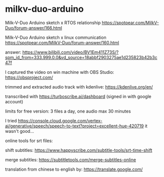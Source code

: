 # milkv-duo-arduino

Milk-V-Duo Arduino sketch x RTOS relationship
https://spotpear.com/MilkV-Duo/forum-answer/166.html

Milk-V-Duo Arduino sketch x linux communication
https://spotpear.com/MilkV-Duo/forum-answer/160.html

answer:
https://www.bilibili.com/video/BV1Em411Z73S/?spm_id_from=333.999.0.0&vd_source=18abbf2903275ae1d235823b42b3c47f

I captured the video on win machine with OBS Studio: 
https://obsproject.com/

trimmed and extracted audio track with kdenlive: 
https://kdenlive.org/en/

transcribed with 
https://turboscribe.ai/dashboard
(signed in with google account)

limits for free version: 
3 files a day, 
one audio max 30 minutes

I tried
https://console.cloud.google.com/vertex-ai/generative/speech/speech-to-text?project=excellent-hue-420719
it wasn't good...

online tools for srt files: 

shift subtitles: 
https://www.happyscribe.com/subtitle-tools/srt-time-shift

merge subtitles: 
https://subtitletools.com/merge-subtitles-online

translation from chinese to english by: 
https://translate.google.com/

